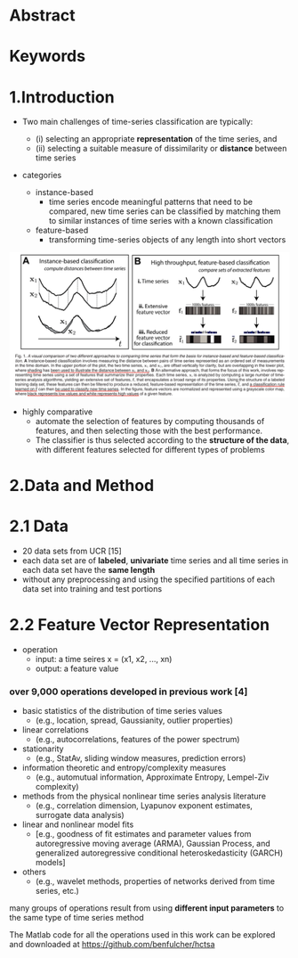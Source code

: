 # Abstract

# Keywords

# 1.Introduction

- Two main challenges of time-series classification are typically: 
  - (i) selecting an appropriate **representation** of the time series, and 
  - (ii) selecting a suitable measure of dissimilarity or **distance** between time series
  
- categories
  - instance-based
    - time series encode meaningful patterns that need to be compared, new time series can be classified by matching them to similar instances of time series with a known classification
  - feature-based
    - transforming time-series objects of any length into short vectors
    
![image](https://github.com/JingChufei/BIZSEER/blob/master/images/Differences%20between%20instance-based%20and%20feature-based.png)
    
- highly comparative
  - automate the selection of features by computing thousands of features, and then selecting those with the best performance. 
  - The classifier is thus selected according to the **structure of the data**, with different features selected for different types of problems
  
# 2.Data and Method

# 2.1 Data

- 20 data sets from UCR [15] 
- each data set are of **labeled**, **univariate** time series and all time series in each data set have the **same length**
- without any preprocessing and using the specified partitions of each data set into training and test portions

# 2.2 Feature Vector Representation

- operation
  - input: a time seires x = (x1, x2, ..., xn)
  - output: a feature value
  
### over 9,000 operations developed in previous work [4]

- basic statistics of the distribution of time series values 
  - (e.g., location, spread, Gaussianity, outlier properties)
- linear correlations 
  - (e.g., autocorrelations, features of the power spectrum)
- stationarity 
  - (e.g., StatAv, sliding window measures, prediction errors)
- information theoretic and entropy/complexity measures 
  - (e.g., automutual information, Approximate Entropy, Lempel-Ziv complexity)
- methods from the physical nonlinear time series analysis literature 
  - (e.g., correlation dimension, Lyapunov exponent estimates, surrogate data analysis)
- linear and nonlinear model fits 
  - [e.g., goodness of fit estimates and parameter values from autoregressive moving average (ARMA), Gaussian Process, and generalized autoregressive conditional heteroskedasticity (GARCH) models]
- others 
  - (e.g., wavelet methods, properties of networks derived from time series, etc.)
  
many groups of operations result from using **different input parameters** to the same type of time series method

The Matlab code for all the operations used in this work can be explored and downloaded at https://github.com/benfulcher/hctsa


